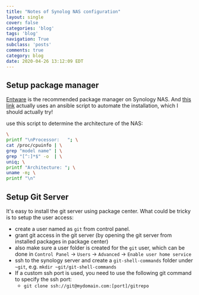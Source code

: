 ```yaml
---
title: "Notes of Synolog NAS configuration"
layout: single
cover: false
categories: 'blog'
tags: 'blog'
navigation: True
subclass: 'posts'
comments: true
category: blog
date: 2020-04-26 13:12:09 EDT
---
```


## Setup package manager

[Entware](https://github.com/Entware/Entware/wiki/Install-on-Synology-NAS) is the recommended package manager on Synology NAS. And [this link](https://www.eigenbahn.com/2020/04/29/synology-entware) actually uses an ansible script to automate the installation, which I should actually try!

use this script to determine the architecture of the NAS:

```bash
\
printf "\nProcessor:   "; \
cat /proc/cpuinfo | \
grep "model name" | \
grep "[^:]*$" -o  | \
uniq; \
printf "Architecture: "; \
uname -m; \
printf "\n"
```

## Setup Git Server

It's easy to install the git server using package center. What could be tricky is to setup the user access:

- create a user named as `git` from control panel.
- grant git access in the git server (by opening the git server from installed packages in package center)
- also make sure a user folder is created for the `git` user, which can be done in `Control Panel` -> `Users` -> `Advanced` -> `Enable user home service`
- ssh to the synology server and create a `git-shell-commands` folder under  `~git`, e.g. `mkdir ~git/git-shell-commands`
- If a custom ssh port is used, you need to use the following git command to specify the ssh port:
  - `git clone ssh://git@mydomain.com:[port]/gitrepo`
